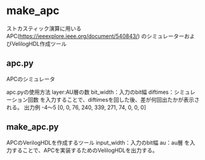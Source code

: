 # make_apc

ストカスティック演算に用いるAPC(https://ieeexplore.ieee.org/document/540843/)
のシミュレーターおよびVelilogHDL作成ツール
## apc.py
APCのシミュレータ

apc.pyの使用方法
layer:AU層の数
bit_width：入力のbit幅
diftimes：シミュレーション回数
を入力することで、diftimesを回した後、差が何回出たかが表示される。
出力例
-4〜5
[0, 0, 76, 240, 339, 271, 74, 0, 0, 0]

## make_apc.py
APCのVerilogHDLを作成するツール
input_width：入力のbit幅
au：au層
を入力することで、APCを実装するためのVelilogHDLを出力する。